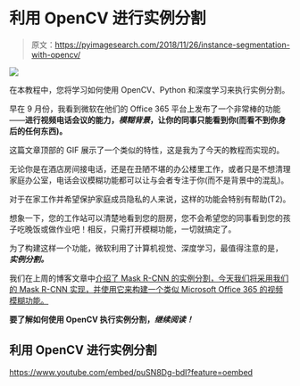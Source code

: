 # 利用 OpenCV 进行实例分割

> 原文：<https://pyimagesearch.com/2018/11/26/instance-segmentation-with-opencv/>

![](img/44a5a9e3cc40f46e6747f00bcc5bfca4.png)

在本教程中，您将学习如何使用 OpenCV、Python 和深度学习来执行实例分割。

早在 9 月份，我看到微软在他们的 Office 365 平台上发布了一个非常棒的功能——**进行视频电话会议的能力，*模糊背景*，让你的同事只能看到你(而看不到你身后的任何东西)。**

这篇文章顶部的 GIF 展示了一个类似的特性，这是我为了今天的教程而实现的。

无论你是在酒店房间接电话，还是在丑陋不堪的办公楼里工作，或者只是不想清理家庭办公室，电话会议模糊功能都可以让与会者专注于你(而不是背景中的混乱)。

对于在家工作并希望保护家庭成员隐私的人来说，这样的功能会特别有帮助(T2)。

想象一下，您的工作站可以清楚地看到您的厨房，您不会希望您的同事看到您的孩子吃晚饭或做作业吧！相反，只需打开模糊功能，一切就搞定了。

为了构建这样一个功能，微软利用了计算机视觉、深度学习，最值得注意的是， ***实例分割。***

我们在上周的博客文章中[介绍了 Mask R-CNN 的实例分割，今天我们将采用我们的 Mask R-CNN 实现，并使用它来构建一个类似 Microsoft Office 365 的视频模糊功能。](https://pyimagesearch.com/2018/11/19/mask-r-cnn-with-opencv/)

**要了解如何使用 OpenCV 执行实例分割，*继续阅读！***

## 利用 OpenCV 进行实例分割

<https://www.youtube.com/embed/puSN8Dg-bdI?feature=oembed>